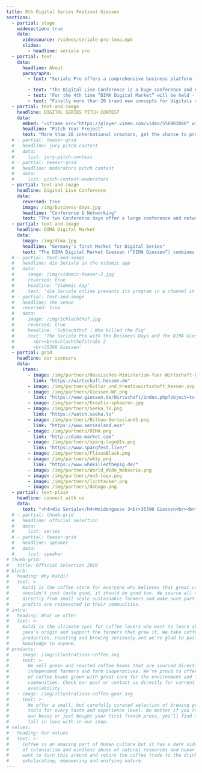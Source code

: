```yaml
---
title: 8th Digital Series Festival Giessen
sections:
  - partial: stage
    widesection: true
    data:
      videosource: /videos/seriale-pro-loop.mp4
      slides:
        - headline: seriale pro
  - partial: text
    data:
      headline: About
      paragraphs:
        - text: "Seriale Pro offers a comprehensive business platform for the digital series industry. It includes the industry related activities “Digital Live Conference”, “DIMA Digital Market” and the “Pitch Contest”"

        - text: "The Digital Live Conference is a huge conference and networking event, it will be held for the 6th time as part of “die Seriale”."
        - text: "For the 4th time “DIMA Digital Market” will be held - Germany’s very first physical market with focus on short form digital series. This is in cooperation with “Bilbao Seriesland” and “Minnesota Web Fest."
        - text: "Finally more than 20 brand new concepts for digitals series will be presented to the industry during a pitch competition."
  - partial: text-and-image
    headline: DIGITAL SERIES PITCH CONTEST
    data:
      embed: '<iframe src="https://player.vimeo.com/video/556903080" width="640" height="360" frameborder="0" allow="autoplay; fullscreen; picture-in-picture" allowfullscreen></iframe>'
      headline: "Pitch Your Project"
      text: "More than 20 international creators, get the chance to present their series project in a 3 minute long pitch. Among them, some creators will pitch their project for the first time. The jury will give a short feedback afterwards. The best pitch will be announced during the award ceremony on Sunday June 12. The pitch contest takes place on Saturday, June 11, from of 4pm to 8pm at Giessen City Hall."
  # - partial: teaser-grid
  #   headline: jury pitch contest
  #   data:
  #     list: jury-pitch-contest
  # - partial: teaser-grid
  #   headline: moderators pitch contest
  #   data:
  #     list: pitch-contest-moderators
  - partial: text-and-image
    headline: Digital Live Conference
    data:
      reversed: true
      image: /img/business-days.jpg
      headline: "Conference & Networking"
      text: "The two Conference days offer a large conference and networking program for the creative industry. Established international experts will present exclusive insights on the mechanisms of the global digital series market and talk about the latest developments and trends. Various possibilities for distribution, co-production and branded content will be presented and discussed in panels. Brand new project ideas will be presented and above all, this event invites to network and make new connections."
  - partial: text-and-image
    headline: DIMA Digital Market
    data:
      image: /img/dima.jpg
      headline: "Germany's first Market for Digital Series"
      text: "The DIMA Digital Market Giessen (“DIMA Giessen”) combines a physical market especially for short form digital series and a networking platform for international producers, distributors, sales agents, broadcasters and funding representatives. DIMA is a cooperation with “Bilbao Seriesland” & “Minnesota Web Fest”."
  # - partial: text-and-image
  #   headline: die Seriale in the videmic app
  #   data:
  #     image: /img/videmic-teaser-2.jpg
  #     reversed: true
  #     headline: "Videmic App"
  #     text: 'die Seriale online presents its program in a channel in the videmic app. The channel offers information about die Seriale, Seriale Pro and Seriale Educational. You can download trailers of digital series and watch them everywhere. A favorites list allows you to plan your visit of the online festival.<br><br> From June 3 to 8, 2020, you can watch episodes of the selected digital series of die Seriale and live recordings of the keynotes and the panels of Seriale Pro in the videmic app for free.<br><br>The free videmic app is bilingual: English and German. videmic is available in the AppStore and in Google Play.<br><br><a target="_blank" class="button button--external" href="https://videmic.de/app">Get the Videmic App</a>'
  # - partial: text-and-image
  #   headline: the venue
  #   reversed: true
  #   data:
  #     image: /img/Schlachthof.jpg
  #     reversed: true
  #     headline: 'Schlachthof | Who killed the Pig'
  #     text: 'The Seriale Pro with the Business Days and the DIMA Giessen - Digital Market, will take place here. There are many places indoors and open air for networking, panel discussions, the pitching contest, workshops and for celebration.
  #       <br><br>Schlachthofstraße 2
  #       <br>35398 Giessen'
  - partial: grid
    headline: our sponsors
    data:
      items:
        - image: /img/partners/Hessisches-Ministerium-fuer-Wirtschaft-Energie-Verkehr-und-Wohnen.png
          link: "https://wirtschaft.hessen.de"
        - image: /img/partners/Kultur_und_Kreativwirtschaft_Hessen.svg
        - image: /img/partners/Giessen-WF.png
          link: "https://www.giessen.de/Wirtschaft/index.php?object=tx,2874.1&ModID=9&FID=684.7.1&NavID=1894.12&La=1"
        - image: /img/partners/Kreativ-sphaeren.jpg
        - image: /img/partners/Seeka_TV.png
          link: "https://watch.seeka.tv"
        - image: /img/partners/Bilbao-Seriesland1.png
          link: "https://www.seriesland.eus"
        - image: /img/partners/DIMA.png
          link: "http://dima-market.com"
        - image: /img/partners/sparq-logo@1x.png
          link: "https://www.sparqfest.live/"
        - image: /img/partners/FlixxoBlack.png
        - image: /img/partners/wktp.png
          link: "https://www.whokilledthepig.de/"
        - image: /img/partners/World_Wide_Webserie.png
        - image: /img/partners/un3-logo.png
        - image: /img/partners/lichtacker.png
        - image: /img/partners/dobago.png
  - partial: text-plain
    headline: connect with us
    data:
      text: "<h4>die Seriale</h4>Weidengasse 3<br>35390 Giessen<br><br>phone:   +49 641 97286 505<br>e-mail:    info@die-seriale.de"
  # - partial: thumb-grid
  #   headline: official selection
  #   data:
  #     list: series
  # - partial: teaser-grid
  #   headline: speaker
  #   data:
  #     list: speaker
# thumb-grid:
#   title: Official Selection 2019
# blurb:
#   heading: Why Kaldi?
#   text: >-
#     Kaldi is the coffee store for everyone who believes that great coffee
#     shouldn't just taste good, it should do good too. We source all of our beans
#     directly from small scale sustainable farmers and make sure part of the
#     profits are reinvested in their communities.
# intro:
#   heading: What we offer
#   text: >-
#     Kaldi is the ultimate spot for coffee lovers who want to learn about their
#     java’s origin and support the farmers that grew it. We take coffee
#     production, roasting and brewing seriously and we’re glad to pass that
#     knowledge to anyone.
# products:
#   - image: /img/illustrations-coffee.svg
#     text: >-
#       We sell green and roasted coffee beans that are sourced directly from
#       independent farmers and farm cooperatives. We’re proud to offer a variety
#       of coffee beans grown with great care for the environment and local
#       communities. Check our post or contact us directly for current
#       availability.
#   - image: /img/illustrations-coffee-gear.svg
#     text: >-
#       We offer a small, but carefully curated selection of brewing gear and
#       tools for every taste and experience level. No matter if you roast your
#       own beans or just bought your first french press, you’ll find a gadget to
#       fall in love with in our shop.
# values:
#   heading: Our values
#   text: >-
#     Coffee is an amazing part of human culture but it has a dark side too – one
#     of colonialism and mindless abuse of natural resources and human lives. We
#     want to turn this around and return the coffee trade to the drink’s
#     exhilarating, empowering and unifying nature.
---
```

